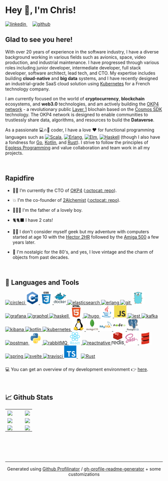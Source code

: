 # Hey 👋, I'm Chris!

<a href="https://linkedin.com/in/christophe-camel/" target="_blank">
  <img src="https://img.shields.io/badge/linkedin-%231E77B5.svg?&style=for-the-badge&logo=linkedin&logoColor=white" alt="linkedin" />
</a>&nbsp;&nbsp;&nbsp;
<a href="https://github.com/ccamel" target="_blank">
  <img src="https://img.shields.io/badge/github-%2324292e.svg?&style=for-the-badge&logo=github&logoColor=white" alt="github" />
</a>

## Glad to see you here!

With over 20 years of experience in the software industry, I have a diverse background working in various fields such as avionics, space, video production, and industrial maintenance. I have progressed through various roles including junior developer, intermediate developer, full stack developer, software architect, lead tech, and CTO. My expertise includes building **cloud-native** and **big data** systems, and I have recently designed an industrial-grade SaaS cloud solution using [Kubernetes](https://kubernetes.io) for a French technology company.

I am currently focused on the world of **cryptocurrency**, **blockchain** ecosystems, and **web3.0** technologies, and am actively building the [OKP4 network](https://okp4.network) - a revolutionary public [Layer 1](https://medium.com/okp4/the-layered-structure-of-the-blockchain-7d39b28a48cc) blochain based on the [Cosmos SDK](https://cosmos.network/) technology. The OKP4 network is designed to enable communities to trustlessly share data, algorithms, and resources to build the **Dataverse**.

As a passionate 💻🔥🚀 coder, I have a love ❤️ for functional programming languages such as [![Scala](https://img.shields.io/badge/scala-%23DC322F.svg?logo=scala&logoColor=white)](https://www.scala-lang.org/), [![Erlang](https://img.shields.io/badge/ERLANG-white?logo=erlang&logoColor=A90533)](https://www.erlang.org/), [![Elm](https://img.shields.io/badge/Elm-60B5CC?logo=elm&logoColor=white)](https://elm-lang.org/), [![Haskell](https://img.shields.io/badge/Haskell-5e5086?logo=haskell&logoColor=white)](https://www.haskell.org/) (though I also have a fondness for [Go](https://go.dev), [Kotlin](https://kotlinlang.org), and [Rust](https://www.rust-lang.org)). I strive to follow the principles of [Egoless Programming](https://blog.codinghorror.com/the-ten-commandments-of-egoless-programming/) and value collaboration and team work in all my projects.

<br/>

## Rapidfire

- 🧔‍♂️ I’m currently the CTO of [OKP4](https://okp4.com/) ([:octocat: repo](https://github.com/okp4/)).

- 💥 I'm the co-founder of [2Alchemist](https://krossboard.app) ([:octocat: repo](https://github.com/2-alchemists/)).

- 👨‍👩‍👦 I'm the father of a lovely boy.

- 🐈🐈‍⬛ I have 2 cats!

- 🧑‍💻 I don't consider myself geek but my adventure with computers started at age 10 with the [Hector 2HR](https://en.wikipedia.org/wiki/Hector_(microcomputer)) followed by the [Amiga 500](https://en.wikipedia.org/wiki/Amiga_500) a few years later.

- 📆 I'm nostalgic for the 80's, and yes, I love vintage and the charm of objects from past decades.

<br/>

## 🔧 Languages and Tools

<p align="left">
  <a href="https://circleci.com" target="_blank"> <img src="https://www.vectorlogo.zone/logos/circleci/circleci-icon.svg" alt="circleci" width="40" height="40" /> </a>
  <a href="https://www.w3schools.com/cpp/" target="_blank"> <img src="https://raw.githubusercontent.com/devicons/devicon/master/icons/cplusplus/cplusplus-original.svg" alt="cplusplus" width="40" height="40" /> </a>
  <a href="https://www.w3schools.com/css/" target="_blank"> <img src="https://raw.githubusercontent.com/devicons/devicon/master/icons/css3/css3-original-wordmark.svg" alt="css3" width="40" height="40" /> </a>
  <a href="https://www.docker.com/" target="_blank"> <img src="https://raw.githubusercontent.com/devicons/devicon/master/icons/docker/docker-original-wordmark.svg" alt="docker" width="40" height="40" /> </a>
  <a href="https://www.elastic.co" target="_blank"> <img src="https://www.vectorlogo.zone/logos/elastic/elastic-icon.svg" alt="elasticsearch" width="40" height="40" /> </a>
  <a href="https://www.erlang.org/" target="_blank"> <img src="https://www.vectorlogo.zone/logos/erlang/erlang-official.svg" alt="erlang" width="40" height="40" /> </a>
  <a href="https://git-scm.com/" target="_blank"> <img src="https://www.vectorlogo.zone/logos/git-scm/git-scm-icon.svg" alt="git" width="40" height="40" /> </a>
  <a href="https://golang.org" target="_blank"> <img src="https://raw.githubusercontent.com/devicons/devicon/master/icons/go/go-original.svg" alt="go" width="40" height="40" /> </a>
  <a href="https://grafana.com" target="_blank"> <img src="https://www.vectorlogo.zone/logos/grafana/grafana-icon.svg" alt="grafana" width="40" height="40" /> </a>
  <a href="https://graphql.org" target="_blank"> <img src="https://www.vectorlogo.zone/logos/graphql/graphql-icon.svg" alt="graphql" width="40" height="40" /> </a>
  <a href="https://www.haskell.org/" target="_blank"> <img src="https://upload.wikimedia.org/wikipedia/commons/1/1c/Haskell-Logo.svg" alt="haskell" width="40" height="40" /> </a>
  <a href="https://www.w3.org/html/" target="_blank"> <img src="https://raw.githubusercontent.com/devicons/devicon/master/icons/html5/html5-original-wordmark.svg" alt="html5" width="40" height="40" /> </a>
  <a href="https://gohugo.io/" target="_blank"> <img src="https://api.iconify.design/logos-hugo.svg" alt="hugo" width="40" height="40" /> </a>
  <a href="https://www.java.com" target="_blank"> <img src="https://raw.githubusercontent.com/devicons/devicon/master/icons/java/java-original.svg" alt="java" width="40" height="40" /> </a>
  <a href="https://developer.mozilla.org/en-US/docs/Web/JavaScript" target="_blank">
    <img src="https://raw.githubusercontent.com/devicons/devicon/master/icons/javascript/javascript-original.svg" alt="javascript" width="40" height="40" />
  </a>
  <a href="https://jestjs.io" target="_blank"> <img src="https://www.vectorlogo.zone/logos/jestjsio/jestjsio-icon.svg" alt="jest" width="40" height="40" /> </a>
  <a href="https://kafka.apache.org/" target="_blank"> <img src="https://www.vectorlogo.zone/logos/apache_kafka/apache_kafka-icon.svg" alt="kafka" width="40" height="40" /> </a>
  <a href="https://www.elastic.co/kibana" target="_blank"> <img src="https://www.vectorlogo.zone/logos/elasticco_kibana/elasticco_kibana-icon.svg" alt="kibana" width="40" height="40" /> </a>
  <a href="https://kotlinlang.org" target="_blank"> <img src="https://www.vectorlogo.zone/logos/kotlinlang/kotlinlang-icon.svg" alt="kotlin" width="40" height="40" /> </a>
  <a href="https://kubernetes.io" target="_blank"> <img src="https://www.vectorlogo.zone/logos/kubernetes/kubernetes-icon.svg" alt="kubernetes" width="40" height="40" /> </a>
  <a href="https://www.linux.org/" target="_blank"> <img src="https://raw.githubusercontent.com/devicons/devicon/master/icons/linux/linux-original.svg" alt="linux" width="40" height="40" /> </a>
  <a href="https://www.mongodb.com/" target="_blank"> <img src="https://raw.githubusercontent.com/devicons/devicon/master/icons/mongodb/mongodb-original-wordmark.svg" alt="mongodb" width="40" height="40" /> </a>
  <a href="https://www.mysql.com/" target="_blank"> <img src="https://raw.githubusercontent.com/devicons/devicon/master/icons/mysql/mysql-original-wordmark.svg" alt="mysql" width="40" height="40" /> </a>
  <a href="https://nodejs.org" target="_blank"> <img src="https://raw.githubusercontent.com/devicons/devicon/master/icons/nodejs/nodejs-original-wordmark.svg" alt="nodejs" width="40" height="40" /> </a>
  <a href="https://www.postgresql.org" target="_blank"> <img src="https://raw.githubusercontent.com/devicons/devicon/master/icons/postgresql/postgresql-original-wordmark.svg" alt="postgresql" width="40" height="40" /> </a>
  <a href="https://postman.com" target="_blank"> <img src="https://www.vectorlogo.zone/logos/getpostman/getpostman-icon.svg" alt="postman" width="40" height="40" /> </a>
  <a href="https://www.python.org" target="_blank"> <img src="https://raw.githubusercontent.com/devicons/devicon/master/icons/python/python-original.svg" alt="python" width="40" height="40" /> </a>
  <a href="https://www.rabbitmq.com" target="_blank"> <img src="https://www.vectorlogo.zone/logos/rabbitmq/rabbitmq-icon.svg" alt="rabbitMQ" width="40" height="40" /> </a>
  <a href="https://reactjs.org/" target="_blank"> <img src="https://raw.githubusercontent.com/devicons/devicon/master/icons/react/react-original-wordmark.svg" alt="react" width="40" height="40" /> </a>
  <a href="https://reactnative.dev/" target="_blank"> <img src="https://reactnative.dev/img/header_logo.svg" alt="reactnative" width="40" height="40" /> </a>
  <a href="https://redis.io" target="_blank"> <img src="https://raw.githubusercontent.com/devicons/devicon/master/icons/redis/redis-original-wordmark.svg" alt="redis" width="40" height="40" /> </a>
  <a href="https://sass-lang.com" target="_blank"> <img src="https://raw.githubusercontent.com/devicons/devicon/master/icons/sass/sass-original.svg" alt="sass" width="40" height="40" /> </a>
  <a href="https://www.scala-lang.org" target="_blank"> <img src="https://raw.githubusercontent.com/devicons/devicon/master/icons/scala/scala-original.svg" alt="scala" width="40" height="40" /> </a>
  <a href="https://spring.io/" target="_blank"> <img src="https://www.vectorlogo.zone/logos/springio/springio-icon.svg" alt="spring" width="40" height="40" /> </a>
  <a href="https://svelte.dev" target="_blank"> <img src="https://upload.wikimedia.org/wikipedia/commons/1/1b/Svelte_Logo.svg" alt="svelte" width="40" height="40" /> </a>
  <a href="https://travis-ci.org" target="_blank"> <img src="https://www.vectorlogo.zone/logos/travis-ci/travis-ci-icon.svg" alt="travisci" width="40" height="40" /> </a>
  <a href="https://www.typescriptlang.org/" target="_blank"> <img src="https://raw.githubusercontent.com/devicons/devicon/master/icons/typescript/typescript-original.svg" alt="typescript" width="40" height="40" /> </a>
  <a href="https://www.rust-lang.org" target="_blank"> <img style="margin: 10px" src="https://profilinator.rishav.dev/skills-assets/rust-plain.svg" alt="Rust" height="50" /> </a>
</p>

💻 You can get an overview of my development environment 👉 [here](https://gist.github.com/ccamel/4b7d65cf2f7b9eb9cdb1c4a25cebdc4c).

<br/>

## 📈 Github Stats

<table>
  <tr>
    <td valign="top" width="65%">
      <img src="https://github-readme-stats.vercel.app/api?username=ccamel&show_icons=true&count_private=true&theme=tokyonight&hide_border=true" align="center" style="width: 100%;" />
    </td>
    <td valign="top" width="35%">
      <img src="https://github-readme-stats.vercel.app/api/top-langs/?username=ccamel&hide_border=true&layout=compact&theme=tokyonight" align="center" style="width: 100%;" />
    </td>
  </tr>
  <tr>
    <td valign="top">
      <img src="https://github-readme-streak-stats.herokuapp.com/?user=ccamel&theme=tokyonight" align="center" style="width: 100%;" />
    </td>
    <td valign="top">
      <img src="https://github-profile-trophy.vercel.app/?username=ccamel&row=2&column=3&theme=tokyonight" align="center" style="width: 100%;" />
    </td>
  </tr>
  <tr>
    <td valign="top">
      <img src="https://github-readme-activity-graph.vercel.app/graph?username=ccamel&theme=xcode&hide_border=true" align="center" style="width: 100%;" />
    </td>
    <td>
      <img src="https://github-contributor-stats.vercel.app/api?username=ccamel&limit=10&theme=tokyonight&combine_all_yearly_contributions=true" align="center" style="width: 100%;" />
    </td>
  </tr>
</table>

<br />

<br />

<br />

<br />

----

<div align="center">Generated using <a href="https://profilinator.rishav.dev/" target="_blank">Github Profilinator</a> / <a href="https://rahuldkjain.github.io/gh-profile-readme-generator/" target="_blank">gh-profile-readme-generator</a> + some customizations</div>
